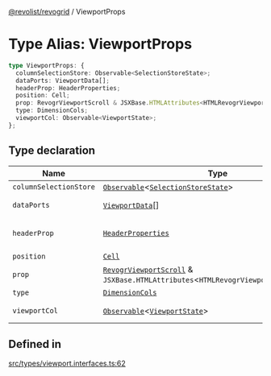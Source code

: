 [@revolist/revogrid](README.md) / ViewportProps

# Type Alias: ViewportProps

```ts
type ViewportProps: {
  columnSelectionStore: Observable<SelectionStoreState>;
  dataPorts: ViewportData[];
  headerProp: HeaderProperties;
  position: Cell;
  prop: RevogrViewportScroll & JSXBase.HTMLAttributes<HTMLRevogrViewportScrollElement>;
  type: DimensionCols;
  viewportCol: Observable<ViewportState>;
};
```

## Type declaration

| Name | Type | Description | Defined in |
| ------ | ------ | ------ | ------ |
| `columnSelectionStore` | [`Observable`](TypeAlias.Observable.md)\<[`SelectionStoreState`](TypeAlias.SelectionStoreState.md)\> | - | [src/types/viewport.interfaces.ts:79](https://github.com/revolist/revogrid/blob/645c5b44e05a187c8aab0cf802e5a080c331a78f/src/types/viewport.interfaces.ts#L79) |
| `dataPorts` | [`ViewportData`](TypeAlias.ViewportData.md)[] | viewport rows | [src/types/viewport.interfaces.ts:77](https://github.com/revolist/revogrid/blob/645c5b44e05a187c8aab0cf802e5a080c331a78f/src/types/viewport.interfaces.ts#L77) |
| `headerProp` | [`HeaderProperties`](TypeAlias.HeaderProperties.md) | header container props | [src/types/viewport.interfaces.ts:71](https://github.com/revolist/revogrid/blob/645c5b44e05a187c8aab0cf802e5a080c331a78f/src/types/viewport.interfaces.ts#L71) |
| `position` | [`Cell`](Interface.Cell.md) | - | [src/types/viewport.interfaces.ts:65](https://github.com/revolist/revogrid/blob/645c5b44e05a187c8aab0cf802e5a080c331a78f/src/types/viewport.interfaces.ts#L65) |
| `prop` | [`RevogrViewportScroll`](JSX.Interface.RevogrViewportScroll.md) & `JSXBase.HTMLAttributes`\<`HTMLRevogrViewportScrollElement`\> | - | [src/types/viewport.interfaces.ts:63](https://github.com/revolist/revogrid/blob/645c5b44e05a187c8aab0cf802e5a080c331a78f/src/types/viewport.interfaces.ts#L63) |
| `type` | [`DimensionCols`](TypeAlias.DimensionCols.md) | - | [src/types/viewport.interfaces.ts:66](https://github.com/revolist/revogrid/blob/645c5b44e05a187c8aab0cf802e5a080c331a78f/src/types/viewport.interfaces.ts#L66) |
| `viewportCol` | [`Observable`](TypeAlias.Observable.md)\<[`ViewportState`](Interface.ViewportState.md)\> | Cols dataset | [src/types/viewport.interfaces.ts:68](https://github.com/revolist/revogrid/blob/645c5b44e05a187c8aab0cf802e5a080c331a78f/src/types/viewport.interfaces.ts#L68) |

## Defined in

[src/types/viewport.interfaces.ts:62](https://github.com/revolist/revogrid/blob/645c5b44e05a187c8aab0cf802e5a080c331a78f/src/types/viewport.interfaces.ts#L62)
